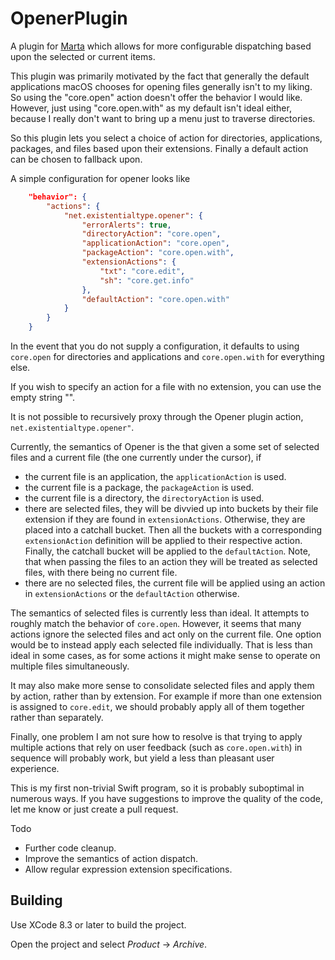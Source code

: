 # OpenerPlugin 

A plugin for [Marta](https://marta.yanex.org) which allows for more 
configurable dispatching based upon the selected or current items.

This plugin was primarily motivated by the fact that generally the default
applications macOS chooses for opening files generally isn't to my liking. 
So using the "core.open" action doesn't offer the behavior I would like. 
However, just using "core.open.with" as my default isn't ideal either,
because I really don't want to bring up a menu just to traverse directories.

So this plugin lets you select a choice of action for directories, 
applications, packages, and files based upon their extensions.  Finally a 
default action can be chosen to fallback upon.

A simple configuration for opener looks like
```json
    "behavior": {
        "actions": {
            "net.existentialtype.opener": {
                "errorAlerts": true,
                "directoryAction": "core.open",
                "applicationAction": "core.open",
                "packageAction": "core.open.with",
                "extensionActions": {
                    "txt": "core.edit",
                    "sh": "core.get.info"
                },
                "defaultAction": "core.open.with"
            }
        }
    }
```
In the event that you do not supply a configuration, it defaults to using
`core.open` for directories and applications and `core.open.with` for 
everything else.

If you wish to specify an action for a file with no extension, you can
use the empty string "".

It is not possible to recursively proxy through the Opener plugin action, 
`net.existentialtype.opener"`.

Currently, the semantics of Opener is the that given a some set of
selected files and a current file (the one currently under the cursor),
if 
  * the current file is an application, the `applicationAction` is used.
  * the current file is a package, the `packageAction` is used.
  * the current file is a directory, the `directoryAction` is used.  
  * there are selected files, they will be divvied up into buckets by
    their file extension if they are found in `extensionActions`.
    Otherwise, they are placed into a catchall bucket.  Then all the
    buckets with a corresponding `extensionAction` definition will be
    applied to their respective action.  Finally, the catchall bucket
    will be applied to the `defaultAction`.  Note, that when passing the
    files to an action they will be treated as selected files, with
    there being no current file.  
  * there are no selected files, the current file will be applied using
    an action in `extensionActions` or the `defaultAction` otherwise.

The semantics of selected files is currently less than ideal.  It
attempts to roughly match the behavior of `core.open`.  However, it
seems that many actions ignore the selected files and act only on the
current file.  One option would be to instead apply each selected file
individually.  That is less than ideal in some cases, as for some
actions it might make sense to operate on multiple files simultaneously.

It may also make more sense to consolidate selected files and apply them by
action, rather than by extension.  For example if more than one
extension is assigned to `core.edit`, we should probably apply all of
them together rather than separately.  

Finally, one problem I am not sure how to resolve is that trying to
apply multiple actions that rely on user feedback (such as
`core.open.with`) in sequence will probably work, but yield a less than
pleasant user experience.
  
This is my first non-trivial Swift program, so it is probably suboptimal
in numerous ways.  If you have suggestions to improve the quality of the
code, let me know or just create a pull request. 

Todo
  * Further code cleanup.
  * Improve the semantics of action dispatch.
  * Allow regular expression extension specifications.

## Building

Use XCode 8.3 or later to build the project.

Open the project and select *Product* → *Archive*.
